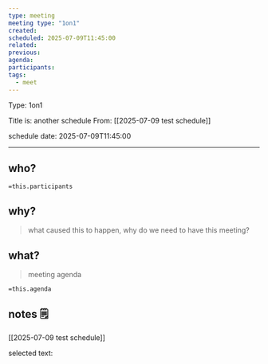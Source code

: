 ```yaml
---
type: meeting
meeting type: "1on1"
created:
scheduled: 2025-07-09T11:45:00
related:
previous:
agenda:
participants:
tags:
  - meet
---
```

Type: 1on1

Title is: another schedule
From: [[2025-07-09 test schedule]]

schedule date: 2025-07-09T11:45:00

___

## who?

`=this.participants`
## why?
> what caused this to happen, why do we need to have this meeting?

## what?
> meeting agenda

`=this.agenda`

## notes 🗒

[[2025-07-09 test schedule]]	

selected text: 
